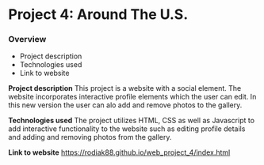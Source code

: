 # Project 4: Around The U.S.

### Overview

- Project description
- Technologies used
- Link to website

**Project description**
This project is a website with a social element. The website incorporates interactive profile elements which the user can edit. In this new version the user can alo add and remove photos to the gallery.

**Technologies used**
The project utilizes HTML, CSS as well as Javascript to add interactive functionality to the website such as editing profile details and adding and removing photos from the gallery.

**Link to website**
https://rodiak88.github.io/web_project_4/index.html

